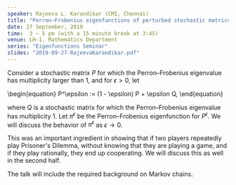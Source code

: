 ```yaml
---
speaker: Rajeeva L. Karandikar (CMI, Chennai)
title: "Perron–Frobenius eigenfunctions of perturbed stochastic matrices"
date: 27 September, 2019
time:  3 – 5 pm (with a 15 minute break at 3:45)
venue: LH-1, Mathematics Department
series: "Eigenfunctions Seminar"
slides: "2019-09-27-RajeevaKarandikar.pdf"
---
```


Consider a stochastic matrix $P$ for which the Perron–Frobenius eigenvalue
has multiplicity larger than 1, and for $\epsilon > 0$, let

\begin{equation}
P^\epsilon := (1 - \epsilon) P + \epsilon Q,
\end{equation}

where $Q$ is a stochastic matrix for which the Perron–Frobenius eigenvalue
has multiplicity 1. Let $\pi^\epsilon$ be the Perron–Frobenius eigenfunction
for $P^\epsilon$. We will discuss the behavior of $\pi^\epsilon$ as
$\epsilon \to 0$.

This was an important ingredient in showing that if two players repeatedly
play Prisoner's Dilemma, without knowing that they are playing a game, and
if they play rationally, they end up cooperating. We will discuss this as
well in the second half.

The talk will include the required background on Markov chains.
